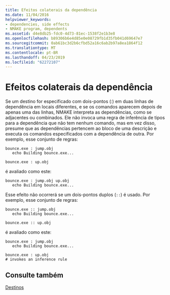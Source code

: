 ```yaml
---
title: Efeitos colaterais da dependência
ms.date: 11/04/2016
helpviewer_keywords:
- dependencies, side effects
- NMAKE program, dependents
ms.assetid: d4e8db25-fdc0-4d73-81ec-1538f2e1b3e8
ms.openlocfilehash: b89306b6e4d85e0e08729fb1d35fb041d69647e7
ms.sourcegitcommit: 0ab61bc3d2b6cfbd52a16c6ab2b97a8ea1864f12
ms.translationtype: MT
ms.contentlocale: pt-BR
ms.lasthandoff: 04/23/2019
ms.locfileid: "62272107"
---
```

# <a name="dependency-side-effects"></a>Efeitos colaterais da dependência

Se um destino for especificado com dois-pontos (:) em duas linhas de dependência em locais diferentes, e se os comandos aparecem depois de apenas uma das linhas, NMAKE interpreta as dependências, como se adjacentes ou combinados. Ele não invoca uma regra de inferência de tipos para a dependência que não tem nenhum comando, mas em vez disso, presume que as dependências pertencem ao bloco de uma descrição e executa os comandos especificados com a dependência de outra. Por exemplo, esse conjunto de regras:

```Output
bounce.exe : jump.obj
   echo Building bounce.exe...

bounce.exe : up.obj
```

é avaliado como este:

```Output
bounce.exe : jump.obj up.obj
   echo Building bounce.exe...
```

Esse efeito não ocorrerá se um dois-pontos duplos (`::`) é usado. Por exemplo, esse conjunto de regras:

```Output
bounce.exe :: jump.obj
   echo Building bounce.exe...

bounce.exe :: up.obj
```

é avaliado como este:

```Output
bounce.exe : jump.obj
   echo Building bounce.exe...

bounce.exe : up.obj
# invokes an inference rule
```

## <a name="see-also"></a>Consulte também

[Destinos](targets.md)
